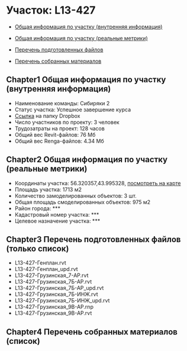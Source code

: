 # Участок: L13-427

* [Общая информация по участку (внутренняя информация)](#Chapter1)

* [Общая информация по участку (реальные метрики)](#Chapter2)

* [Перечень подготовленных файлов](#Chapter3)

* [Перечень собранных материалов](#Chapter4)

## <a id="test">Chapter1</a> Общая информация по участку (внутренняя информация)
+ Наименование команды: Сибиряки 2
+ Статус участка: Успешное завершение курса
+ [Ссылка](https://www.dropbox.com/sh/wvvgv1nw1iqred9/AAD9SEL77NrBuIyiNQDY4vaha/L13_427?dl=0) на папку Dropbox
+ Число участников по проекту: 3 человек
+ Трудозатраты на проект: 128 часов
+ Общий вес Revit-файлов: 76 Мб
+ Общий вес Renga-файлов: 4.34 Мб
## <a id="test">Chapter2</a> Общая информация по участку (реальные метрики)
+ Координаты участка: 56.320357,43.995328, [посмотреть на карте](https://yandex.ru/maps/47/nizhny-novgorod/?ll=56.320357%2C43.995328&z=19)
+ Площадь участка: 1713 м2
+ Количество замоделированных объектов: 3 шт.
+ Общая площадь смоделированных объектов: 975 м2
+ Район города: *** 
+ Кадастровый номер участка: *** 
+ Целевое назначение участка: *** 
## <a id="test">Chapter3</a> Перечень подготовленных файлов (только список)
+ L13-427-Генплан.rvt
+ L13-427-Генплан_upd.rvt
+ L13-427-Грузинская_7-АР.rvt
+ L13-427-Грузинская_7Б-АР.rvt
+ L13-427-Грузинская_7Б-АР_upd.rvt
+ L13-427-Грузинская_7Б-ИНЖ.rvt
+ L13-427-Грузинская_7Б-ИНЖ_upd.rvt
+ L13-427-Грузинская_9В-АР.rnp
+ L13-427-Грузинская_9В-АР.rvt
## <a id="test">Chapter4</a> Перечень собранных материалов (список)
